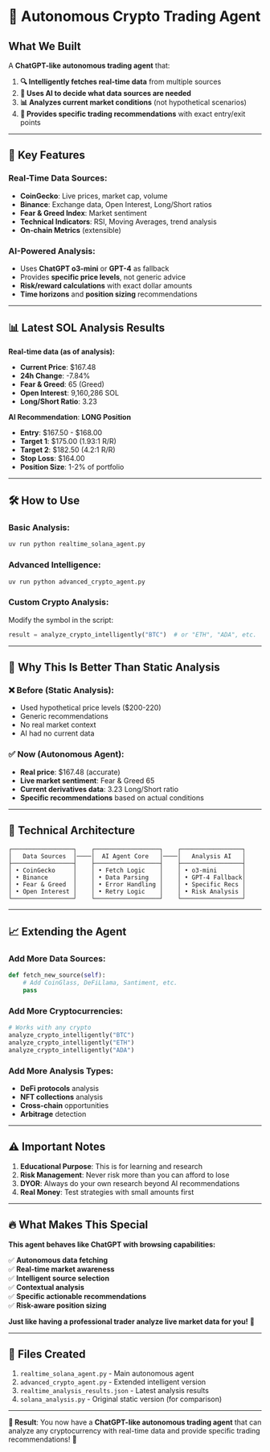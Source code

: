 # 🤖 Autonomous Crypto Trading Agent

## What We Built

A **ChatGPT-like autonomous trading agent** that:

1. **🔍 Intelligently fetches real-time data** from multiple sources
2. **🧠 Uses AI to decide what data sources are needed**
3. **📊 Analyzes current market conditions** (not hypothetical scenarios)
4. **🎯 Provides specific trading recommendations** with exact entry/exit points

---

## 🚀 Key Features

### **Real-Time Data Sources:**
- **CoinGecko**: Live prices, market cap, volume
- **Binance**: Exchange data, Open Interest, Long/Short ratios
- **Fear & Greed Index**: Market sentiment
- **Technical Indicators**: RSI, Moving Averages, trend analysis
- **On-chain Metrics** (extensible)

### **AI-Powered Analysis:**
- Uses **ChatGPT o3-mini** or **GPT-4** as fallback
- Provides **specific price levels**, not generic advice
- **Risk/reward calculations** with exact dollar amounts
- **Time horizons** and **position sizing** recommendations

---

## 📊 Latest SOL Analysis Results

**Real-time data (as of analysis):**
- **Current Price**: $167.48
- **24h Change**: -7.84%
- **Fear & Greed**: 65 (Greed)
- **Open Interest**: 9,160,286 SOL
- **Long/Short Ratio**: 3.23

**AI Recommendation**: **LONG Position**
- **Entry**: $167.50 - $168.00
- **Target 1**: $175.00 (1.93:1 R/R)
- **Target 2**: $182.50 (4.2:1 R/R)
- **Stop Loss**: $164.00
- **Position Size**: 1-2% of portfolio

---

## 🛠️ How to Use

### **Basic Analysis:**
```bash
uv run python realtime_solana_agent.py
```

### **Advanced Intelligence:**
```bash
uv run python advanced_crypto_agent.py
```

### **Custom Crypto Analysis:**
Modify the symbol in the script:
```python
result = analyze_crypto_intelligently("BTC")  # or "ETH", "ADA", etc.
```

---

## 🎯 Why This Is Better Than Static Analysis

### **❌ Before (Static Analysis):**
- Used hypothetical price levels ($200-220)
- Generic recommendations
- No real market context
- AI had no current data

### **✅ Now (Autonomous Agent):**
- **Real price**: $167.48 (accurate)
- **Live market sentiment**: Fear & Greed 65
- **Current derivatives data**: 3.23 Long/Short ratio
- **Specific recommendations** based on actual conditions

---

## 🔧 Technical Architecture

```
┌─────────────────┐    ┌──────────────────┐    ┌─────────────────┐
│   Data Sources  │────│  AI Agent Core   │────│   Analysis AI   │
├─────────────────┤    ├──────────────────┤    ├─────────────────┤
│ • CoinGecko     │    │ • Fetch Logic    │    │ • o3-mini       │
│ • Binance       │    │ • Data Parsing   │    │ • GPT-4 Fallback│
│ • Fear & Greed  │    │ • Error Handling │    │ • Specific Recs │
│ • Open Interest │    │ • Retry Logic    │    │ • Risk Analysis │
└─────────────────┘    └──────────────────┘    └─────────────────┘
```

---

## 📈 Extending the Agent

### **Add More Data Sources:**
```python
def fetch_new_source(self):
    # Add CoinGlass, DeFiLlama, Santiment, etc.
    pass
```

### **Add More Cryptocurrencies:**
```python
# Works with any crypto
analyze_crypto_intelligently("BTC")
analyze_crypto_intelligently("ETH") 
analyze_crypto_intelligently("ADA")
```

### **Add More Analysis Types:**
- **DeFi protocols** analysis
- **NFT collections** analysis  
- **Cross-chain** opportunities
- **Arbitrage** detection

---

## ⚠️ Important Notes

1. **Educational Purpose**: This is for learning and research
2. **Risk Management**: Never risk more than you can afford to lose
3. **DYOR**: Always do your own research beyond AI recommendations
4. **Real Money**: Test strategies with small amounts first

---

## 🔥 What Makes This Special

**This agent behaves like ChatGPT with browsing capabilities:**

✅ **Autonomous data fetching**  
✅ **Real-time market awareness**  
✅ **Intelligent source selection**  
✅ **Contextual analysis**  
✅ **Specific actionable recommendations**  
✅ **Risk-aware position sizing**  

**Just like having a professional trader analyze live market data for you!** 🚀

---

## 📁 Files Created

1. `realtime_solana_agent.py` - Main autonomous agent
2. `advanced_crypto_agent.py` - Extended intelligent version  
3. `realtime_analysis_results.json` - Latest analysis results
4. `solana_analysis.py` - Original static version (for comparison)

---

**🎯 Result**: You now have a **ChatGPT-like autonomous trading agent** that can analyze any cryptocurrency with real-time data and provide specific trading recommendations! 🚀